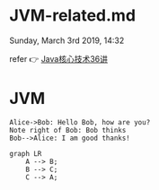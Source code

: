 # JVM-related.md
Sunday, March 3rd 2019, 14:32

refer :point_right: [Java核心技术36讲](https://time.geekbang.org/column/article/6845)

# JVM

```sequence
Alice->Bob: Hello Bob, how are you?
Note right of Bob: Bob thinks
Bob-->Alice: I am good thanks!
```

```mermaid
graph LR
    A --> B;
    B --> C;
    C --> A;
```
